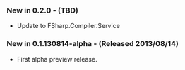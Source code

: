 ### New in 0.2.0 - (TBD)
* Update to FSharp.Compiler.Service

### New in 0.1.130814-alpha - (Released 2013/08/14)
* First alpha preview release.
